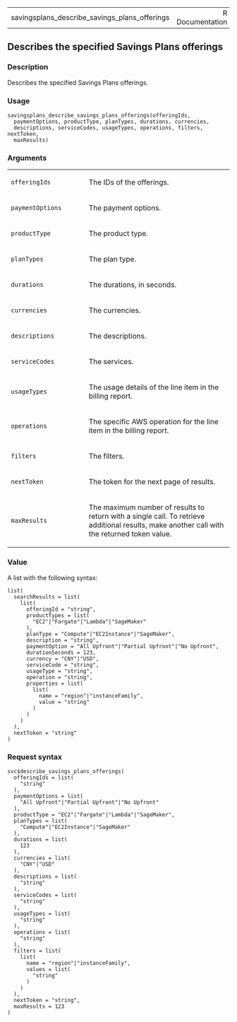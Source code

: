 <table style="width: 100%;">
<tbody>
<tr class="odd">
<td>savingsplans_describe_savings_plans_offerings</td>
<td style="text-align: right;">R Documentation</td>
</tr>
</tbody>
</table>

## Describes the specified Savings Plans offerings

### Description

Describes the specified Savings Plans offerings.

### Usage

    savingsplans_describe_savings_plans_offerings(offeringIds,
      paymentOptions, productType, planTypes, durations, currencies,
      descriptions, serviceCodes, usageTypes, operations, filters, nextToken,
      maxResults)

### Arguments

<table>
<colgroup>
<col style="width: 35%" />
<col style="width: 65%" />
</colgroup>
<tbody>
<tr class="odd">
<td><code
id="savingsplans_describe_savings_plans_offerings_:_offeringIds">offeringIds</code></td>
<td><p>The IDs of the offerings.</p></td>
</tr>
<tr class="even">
<td><code
id="savingsplans_describe_savings_plans_offerings_:_paymentOptions">paymentOptions</code></td>
<td><p>The payment options.</p></td>
</tr>
<tr class="odd">
<td><code
id="savingsplans_describe_savings_plans_offerings_:_productType">productType</code></td>
<td><p>The product type.</p></td>
</tr>
<tr class="even">
<td><code
id="savingsplans_describe_savings_plans_offerings_:_planTypes">planTypes</code></td>
<td><p>The plan type.</p></td>
</tr>
<tr class="odd">
<td><code
id="savingsplans_describe_savings_plans_offerings_:_durations">durations</code></td>
<td><p>The durations, in seconds.</p></td>
</tr>
<tr class="even">
<td><code
id="savingsplans_describe_savings_plans_offerings_:_currencies">currencies</code></td>
<td><p>The currencies.</p></td>
</tr>
<tr class="odd">
<td><code
id="savingsplans_describe_savings_plans_offerings_:_descriptions">descriptions</code></td>
<td><p>The descriptions.</p></td>
</tr>
<tr class="even">
<td><code
id="savingsplans_describe_savings_plans_offerings_:_serviceCodes">serviceCodes</code></td>
<td><p>The services.</p></td>
</tr>
<tr class="odd">
<td><code
id="savingsplans_describe_savings_plans_offerings_:_usageTypes">usageTypes</code></td>
<td><p>The usage details of the line item in the billing
report.</p></td>
</tr>
<tr class="even">
<td><code
id="savingsplans_describe_savings_plans_offerings_:_operations">operations</code></td>
<td><p>The specific AWS operation for the line item in the billing
report.</p></td>
</tr>
<tr class="odd">
<td><code
id="savingsplans_describe_savings_plans_offerings_:_filters">filters</code></td>
<td><p>The filters.</p></td>
</tr>
<tr class="even">
<td><code
id="savingsplans_describe_savings_plans_offerings_:_nextToken">nextToken</code></td>
<td><p>The token for the next page of results.</p></td>
</tr>
<tr class="odd">
<td><code
id="savingsplans_describe_savings_plans_offerings_:_maxResults">maxResults</code></td>
<td><p>The maximum number of results to return with a single call. To
retrieve additional results, make another call with the returned token
value.</p></td>
</tr>
</tbody>
</table>

### Value

A list with the following syntax:

    list(
      searchResults = list(
        list(
          offeringId = "string",
          productTypes = list(
            "EC2"|"Fargate"|"Lambda"|"SageMaker"
          ),
          planType = "Compute"|"EC2Instance"|"SageMaker",
          description = "string",
          paymentOption = "All Upfront"|"Partial Upfront"|"No Upfront",
          durationSeconds = 123,
          currency = "CNY"|"USD",
          serviceCode = "string",
          usageType = "string",
          operation = "string",
          properties = list(
            list(
              name = "region"|"instanceFamily",
              value = "string"
            )
          )
        )
      ),
      nextToken = "string"
    )

### Request syntax

    svc$describe_savings_plans_offerings(
      offeringIds = list(
        "string"
      ),
      paymentOptions = list(
        "All Upfront"|"Partial Upfront"|"No Upfront"
      ),
      productType = "EC2"|"Fargate"|"Lambda"|"SageMaker",
      planTypes = list(
        "Compute"|"EC2Instance"|"SageMaker"
      ),
      durations = list(
        123
      ),
      currencies = list(
        "CNY"|"USD"
      ),
      descriptions = list(
        "string"
      ),
      serviceCodes = list(
        "string"
      ),
      usageTypes = list(
        "string"
      ),
      operations = list(
        "string"
      ),
      filters = list(
        list(
          name = "region"|"instanceFamily",
          values = list(
            "string"
          )
        )
      ),
      nextToken = "string",
      maxResults = 123
    )

